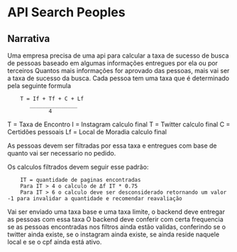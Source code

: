 # API Search Peoples

## Narrativa
Uma empresa precisa de uma api para calcular a taxa de sucesso de busca de pessoas baseado em algumas informações entregues por ela ou por terceiros
Quantos mais informações for aprovado das pessoas, mais vai ser a taxa de sucesso da busca.
Cada pessoa tem uma taxa que é determinado pela seguinte formula 
```
    T = If + Tf + C + Lf
       _______________
             4
```
T = Taxa de Encontro
I = Instagram calculo final
T = Twitter calculo final
C = Certidões pessoais
Lf = Local de Moradia calculo final  

As pessoas devem ser filtradas por essa taxa e entregues com base de quanto vai ser necessario no pedido.

Os calculos filtrados devem seguir esse padrão:
```
    IT = quantidade de paginas encontradas
    Para IT > 4 o calculo de Δf IT * 0.75
    Para IT > 6 o calculo deve ser desconsiderado retornando um valor -1 para invalidar a quantidade e recomendar reavaliação
```

Vai ser enviado uma taxa base e uma taxa limite, o backend deve entregar as pessoas com essa taxa
O backend deve conferir com certa frequencia se as pessoas encontradas nos filtros ainda estão validas, conferindo se o twitter ainda existe, se o instagram ainda existe, se ainda reside naquele local e se o cpf ainda está ativo.
